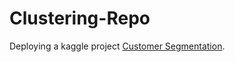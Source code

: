 # Clustering-Repo

Deploying a kaggle project [Customer Segmentation](https://www.kaggle.com/code/deepaksiriboyina/customer-segmentation-exploring-patterns-kmeans#3.-Importing-the-Libraries).
